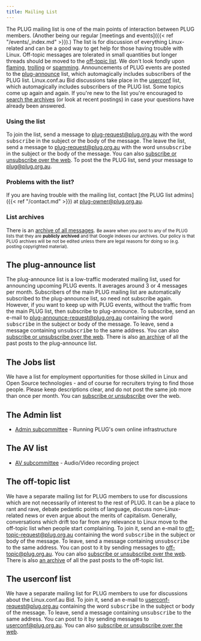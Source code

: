 ```yaml
---
title: Mailing List
---
```


The PLUG mailing list is one of the main points of interaction between PLUG members. (Another being our regular [meetings and events]({{< ref "/events/_index.md" >}}).) The list is for discussion of everything Linux-related and can be a good way to get help for those having trouble with Linux. Off-topic messages are tolerated in small quantities but longer threads should be moved to the [off-topic list](#offtopic). We don't look fondly upon [flaming](https://foldoc.org/flame), [trolling](https://foldoc.org/troll) or [spamming](https://foldoc.org/spam). Announcements of PLUG events are posted to the [plug-announce](#announce) list, which automagically includes subscribers of the PLUG list. Linux.conf.au Bid discussions take place in the [userconf](#userconf) list, which automagically includes subscribers of the PLUG list. Some topics come up again and again. If you're new to the list you're encouraged to [search the archives](http://lists.plug.org.au/pipermail/) (or look at recent postings) in case your questions have already been answered.

### Using the list

To join the list, send a message to [plug-request@plug.org.au](mailto:plug-request@plug.org.au) with the word <tt>subscribe</tt> in the subject or the body of the message. The leave the list, send a message to [plug-request@plug.org.au](mailto:plug-request@plug.org.au) with the word <tt>unsubscribe</tt> in the subject or the body of the message. You can also [subscribe or unsubscribe over the web](http://lists.plug.org.au/mailman/listinfo/plug). To post the the PLUG list, send your message to [plug@plug.org.au](mailto:plug@plug.org.au).

### Problems with the list?

If you are having trouble with the mailing list, contact [the PLUG list admins]({{< ref "/contact.md" >}}) at [plug-owner@plug.org.au](mailto:plug-owner@plug.org.au).

### List archives

There is an [archive of all messages](http://lists.plug.org.au/pipermail/plug/). <small>Be aware when you post to any of the PLUG lists that they are **publicly archived** and that Google indexes our archives. Our policy is that PLUG archives will be not be edited unless there are legal reasons for doing so (e.g. posting copyrighted material).</small>

## <a name="announce">The plug-announce list</a>

The plug-announce list is a low-traffic moderated mailing list, used for announcing upcoming PLUG events. It averages around 3 or 4 messages per month. Subscribers of the main PLUG mailing list are automatically subscribed to the plug-announce list, so need not subscribe again. However, if you want to keep up with PLUG events, without the traffic from the main PLUG list, then subscribe to plug-announce. To subscribe, send an e-mail to [plug-announce-request@plug.org.au](mailto:plug-announce-request@plug.org.au) containing the word <tt>subscribe</tt> in the subject or body of the message. To leave, send a message containing <tt>unsubscribe</tt> to the same address. You can also [subscribe or unsubscribe over the web](http://lists.plug.org.au/mailman/listinfo/plug-announce). There is also [an archive](https://old.plug.org.au/archives/list/plug-announce.html) of all the past posts to the plug-announce list.

## <a name="jobs">The Jobs list</a>

We have a list for employment opportunities for those skilled in Linux and Open Source technologies - and of course for recruiters trying to find those people. Please keep descriptions clear, and do not post the same job more than once per month. You can [subscribe or unsubscribe](http://lists.plug.org.au/mailman/listinfo/jobs/) over the web.

## <a name="admin">The Admin list</a>
* [Admin subcommittee](http://lists.plug.org.au/mailman/listinfo/admin) - Running PLUG's own online infrastructure

## <a name="av">The AV list</a>
* [AV subcommittee](http://lists.plug.org.au/mailman/listinfo/av) - Audio/Video recording project

## <a name="offtopic">The off-topic list</a>

We have a separate mailing list for PLUG members to use for discussions which are not necessarily of interest to the rest of PLUG. It can be a place to rant and rave, debate pedantic points of language, discuss non-Linux-related news or even argue about the merits of capitalism. Generally, conversations which drift too far from any relevance to Linux move to the off-topic list when people start complaining. To join it, send an e-mail to [off-topic-request@plug.org.au](mailto:off-topic-request@plug.org.au) containing the word <tt>subscribe</tt> in the subject or body of the message. To leave, send a message containing <tt>unsubscribe</tt> to the same address. You can post to it by sending messages to [off-topic@plug.org.au](mailto:off-topic@plug.org.au). You can also [subscribe or unsubscribe over the web](http://lists.plug.org.au/mailman/listinfo/off-topic). There is also [an archive](https://old.plug.org.au/archives/list/plug-off-topic.html) of all the past posts to the off-topic list.

## <a name="userconf">The userconf list</a>

We have a separate mailing list for PLUG members to use for discussions about the Linux.conf.au Bid. To join it, send an e-mail to [userconf-request@plug.org.au](mailto:userconf-request@plug.org.au) containing the word <tt>subscribe</tt> in the subject or body of the message. To leave, send a message containing <tt>unsubscribe</tt> to the same address. You can post to it by sending messages to [userconf@plug.org.au](mailto:userconf@plug.org.au). You can also [subscribe or unsubscribe over the web](http://lists.plug.org.au/mailman/listinfo/userconf).
